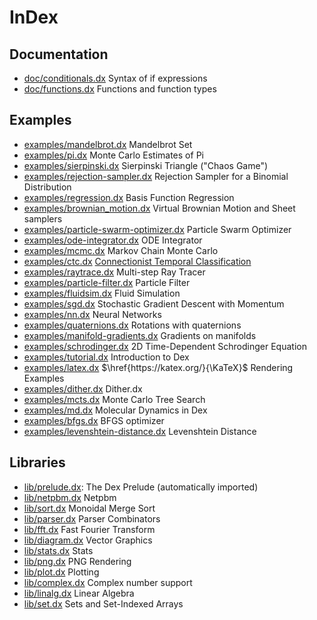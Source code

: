 # InDex

## Documentation

- [doc/conditionals.dx](conditionals.html) Syntax of if expressions
- [doc/functions.dx](functions.html) Functions and function types

## Examples

- [examples/mandelbrot.dx](examples/mandelbrot.html) Mandelbrot Set
- [examples/pi.dx](examples/pi.html) Monte Carlo Estimates of Pi
- [examples/sierpinski.dx](examples/sierpinski.html) Sierpinski Triangle ("Chaos Game")
- [examples/rejection-sampler.dx](examples/rejection-sampler.html) Rejection Sampler for a Binomial Distribution
- [examples/regression.dx](examples/regression.html) Basis Function Regression
- [examples/brownian_motion.dx](examples/brownian_motion.html) Virtual Brownian Motion and Sheet samplers
- [examples/particle-swarm-optimizer.dx](examples/particle-swarm-optimizer.html) Particle Swarm Optimizer
- [examples/ode-integrator.dx](examples/ode-integrator.html) ODE Integrator
- [examples/mcmc.dx](examples/mcmc.html) Markov Chain Monte Carlo
- [examples/ctc.dx](examples/ctc.html) [Connectionist Temporal Classification](https://www.cs.toronto.edu/~graves/icml_2006.pdf)
- [examples/raytrace.dx](examples/raytrace.html) Multi-step Ray Tracer
- [examples/particle-filter.dx](examples/particle-filter.html) Particle Filter
- [examples/fluidsim.dx](examples/fluidsim.html) Fluid Simulation
- [examples/sgd.dx](examples/sgd.html) Stochastic Gradient Descent with Momentum
- [examples/nn.dx](examples/nn.html) Neural Networks
- [examples/quaternions.dx](examples/quaternions.html) Rotations with quaternions
- [examples/manifold-gradients.dx](examples/manifold-gradients.html) Gradients on manifolds
- [examples/schrodinger.dx](examples/schrodinger.html) 2D Time-Dependent Schrodinger Equation
- [examples/tutorial.dx](examples/tutorial.html) Introduction to Dex
- [examples/latex.dx](examples/latex.html) $\href{https://katex.org/}{\KaTeX}$ Rendering Examples
- [examples/dither.dx](examples/dither.html) Dither.dx
- [examples/mcts.dx](examples/mcts.html) Monte Carlo Tree Search
- [examples/md.dx](examples/md.html) Molecular Dynamics in Dex
- [examples/bfgs.dx](examples/bfgs.html) BFGS optimizer
- [examples/levenshtein-distance.dx](examples/levenshtein-distance.html) Levenshtein Distance

## Libraries

- [lib/prelude.dx](lib/prelude.html): The Dex Prelude (automatically imported)
- [lib/netpbm.dx](lib/netpbm.html) Netpbm
- [lib/sort.dx](lib/sort.html) Monoidal Merge Sort
- [lib/parser.dx](lib/parser.html) Parser Combinators
- [lib/fft.dx](lib/fft.html) Fast Fourier Transform
- [lib/diagram.dx](lib/diagram.html) Vector Graphics
- [lib/stats.dx](lib/stats.html) Stats
- [lib/png.dx](lib/png.html) PNG Rendering
- [lib/plot.dx](lib/plot.html) Plotting
- [lib/complex.dx](lib/complex.html) Complex number support
- [lib/linalg.dx](lib/linalg.html) Linear Algebra
- [lib/set.dx](lib/set.html) Sets and Set-Indexed Arrays
